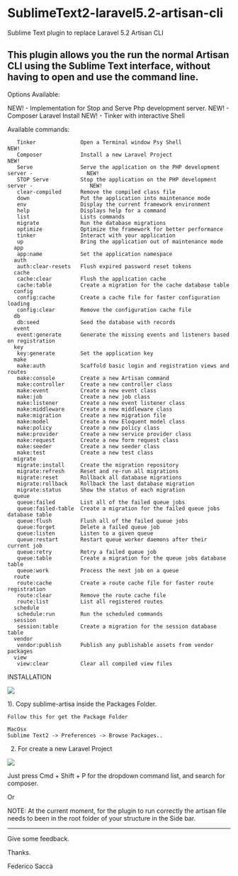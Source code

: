 # SublimeText2-laravel5.2-artisan-cli

Sublime Text plugin to replace Laravel 5.2 Artisan CLI

This plugin allows you the run the normal Artisan CLI using the Sublime Text interface,
without having to open and use the command line.
------------------------------------------------------------------------------------------------------------------
Options Available:

NEW! - Implementation for Stop and Serve Php development server.
NEW! - Composer Laravel Install
NEW! - Tinker with interactive Shell

Available commands:

       Tinker              Open a Terminal window Psy Shell                                      NEW!
       Composer            Install a new Laravel Project                                         NEW!
       Serve               Serve the application on the PHP development server -                 NEW!
       STOP Serve          Stop the application on the PHP development server -                  NEW!
       clear-compiled      Remove the compiled class file                                  
       down                Put the application into maintenance mode
       env                 Display the current framework environment
       help                Displays help for a command
       list                Lists commands
       migrate             Run the database migrations
       optimize            Optimize the framework for better performance                   
       tinker              Interact with your application                                  
       up                  Bring the application out of maintenance mode
      app
       app:name            Set the application namespace
      auth
       auth:clear-resets   Flush expired password reset tokens
      cache
       cache:clear         Flush the application cache
       cache:table         Create a migration for the cache database table
      config
       config:cache        Create a cache file for faster configuration loading
       config:clear        Remove the configuration cache file
      db
       db:seed             Seed the database with records
      event
       event:generate      Generate the missing events and listeners based on registration
      key
       key:generate        Set the application key
      make
       make:auth           Scaffold basic login and registration views and routes
       make:console        Create a new Artisan command
       make:controller     Create a new controller class
       make:event          Create a new event class
       make:job            Create a new job class
       make:listener       Create a new event listener class
       make:middleware     Create a new middleware class
       make:migration      Create a new migration file
       make:model          Create a new Eloquent model class
       make:policy         Create a new policy class
       make:provider       Create a new service provider class
       make:request        Create a new form request class
       make:seeder         Create a new seeder class
       make:test           Create a new test class
      migrate
       migrate:install     Create the migration repository
       migrate:refresh     Reset and re-run all migrations
       migrate:reset       Rollback all database migrations
       migrate:rollback    Rollback the last database migration
       migrate:status      Show the status of each migration
      queue
       queue:failed        List all of the failed queue jobs
       queue:failed-table  Create a migration for the failed queue jobs database table
       queue:flush         Flush all of the failed queue jobs
       queue:forget        Delete a failed queue job
       queue:listen        Listen to a given queue
       queue:restart       Restart queue worker daemons after their current job
       queue:retry         Retry a failed queue job
       queue:table         Create a migration for the queue jobs database table
       queue:work          Process the next job on a queue
      route
       route:cache         Create a route cache file for faster route registration
       route:clear         Remove the route cache file
       route:list          List all registered routes
      schedule
       schedule:run        Run the scheduled commands
      session
       session:table       Create a migration for the session database table
      vendor
       vendor:publish      Publish any publishable assets from vendor packages
      view
       view:clear          Clear all compiled view files
  
INSTALLATION

<img src ="https://camo.githubusercontent.com/11f388b66e7aa33b8b81ec410b60054aeaecbc6c/687474703a2f2f672e7265636f726469742e636f2f31345845424356764c4e2e676966">

1). Copy sublime-artisa inside the Packages Folder.

    Follow this for get the Package Folder

    MacOsx
    Sublime Text2 -> Preferences -> Browse Packages..

2) For create a new Laravel Project

<img src ="https://camo.githubusercontent.com/eb7422d18e4085a982b150fbb1991d674fed9518/687474703a2f2f672e7265636f726469742e636f2f54396d51643067514b362e676966">

Just press Cmd + Shift + P for the dropdown command list, and search for composer.

Or

NOTE: 
At the current moment,
for the plugin to run correctly the artisan file
needs to been in the root folder of your structure in the Side bar.

------------------------------------------------------------------------------------------------------------------

Give some feedback.

Thanks.

Federico Saccà
